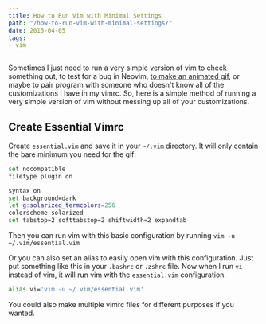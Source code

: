 ```yaml
---
title: How to Run Vim with Minimal Settings
path: "/how-to-run-vim-with-minimal-settings/"
date: 2015-04-05
tags:
- vim
---
```


Sometimes I just need to run a very simple version of vim to check something out, to test for a bug in Neovim, [to make an animated gif](../how-to-create-vim-animated-gif/), or maybe to pair program with someone who doesn't know all of the customizations I have in my vimrc. So, here is a simple method of running a very simple version of vim without messing up all of your customizations.

## Create Essential Vimrc

Create `essential.vim` and save it in your `~/.vim` directory. It will only contain the bare minimum you need for the gif:

```bash
set nocompatible
filetype plugin on

syntax on
set background=dark
let g:solarized_termcolors=256
colorscheme solarized
set tabstop=2 softtabstop=2 shiftwidth=2 expandtab
```

Then you can run vim with this basic configuration by running `vim -u ~/.vim/essential.vim`

Or you can also set an alias to easily open vim with this configuration. Just put something like this in your `.bashrc` or `.zshrc` file. Now when I run `vi` instead of vim, it will run vim with the `essential.vim` configuration.

```bash
alias vi='vim -u ~/.vim/essential.vim'
```

You could also make multiple vimrc files for different purposes if you wanted.
